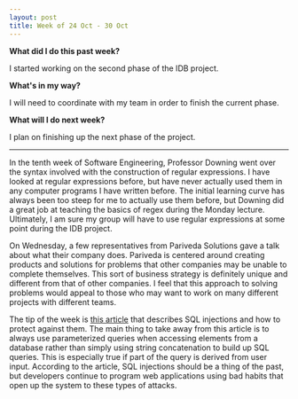 ```yaml
---
layout: post
title: Week of 24 Oct - 30 Oct
---
```

<b>What did I do this past week?</b><br>
<p>I started working on the second phase of the IDB project.</p>
<b>What's in my way?</b><br>
<p>I will need to coordinate with my team in order to finish the current phase.</p>
<b>What will I do next week?</b><br>
<p>I plan on finishing up the next phase of the project.</p>
<hr>
<p class="indented">In the tenth week of Software Engineering, Professor Downing went over the syntax involved with the construction of regular expressions. I have looked at regular expressions before, but have never actually used them in any computer programs I have written before. The initial learning curve has always been too steep for me to actually use them before, but Downing did a great job at teaching the basics of regex during the Monday lecture. Ultimately, I am sure my group will have to use regular expressions at some point during the IDB project.</p><!--more-->
<p class="indented">On Wednesday, a few representatives from Pariveda Solutions gave a talk about what their company does. Pariveda is centered around creating products and solutions for problems that other companies may be unable to complete themselves. This sort of business strategy is definitely unique and different from that of other companies. I feel that this approach to solving problems would appeal to those who may want to work on many different projects with different teams. </p>
<p class="indented">The tip of the week is <a href="http://arstechnica.com/information-technology/2016/10/how-security-flaws-work-sql-injection/">this article</a> that describes SQL injections and how to protect against them. The main thing to take away from this article is to always use parameterized queries when accessing elements from a database rather than simply using string concatenation to build up SQL queries. This is especially true if part of the query is derived from user input. According to the article, SQL injections should be a thing of the past, but developers continue to program web applications using bad habits that open up the system to these types of attacks.</p>
